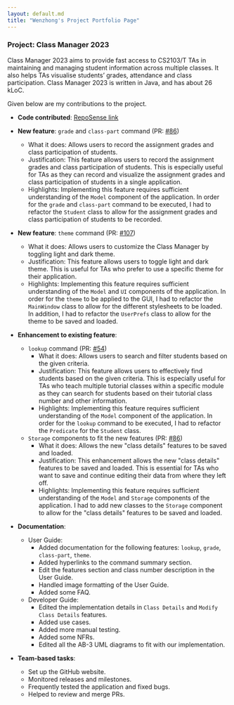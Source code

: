 ```yaml
---
layout: default.md
title: "Wenzhong's Project Portfolio Page"
---
```


### Project: Class Manager 2023

Class Manager 2023 aims to provide fast access to CS2103/T TAs in maintaining and managing student information across multiple classes. It also helps TAs visualise students’ grades, attendance and class participation. Class Manager 2023 is written in Java, and has about 26 kLoC.

Given below are my contributions to the project.

* **Code contributed**: [RepoSense link](https://nus-cs2103-ay2324s1.github.io/tp-dashboard/?search=lwz19&breakdown=true)

* **New feature**: `grade` and `class-part` command (PR: [#86](https://github.com/AY2324S1-CS2103T-T11-1/tp/pull/86))
    * What it does: Allows users to record the assignment grades and class participation of students.
    * Justification: This feature allows users to record the assignment grades and class participation of students. This is especially useful for TAs as they can record and visualize the assignment grades and class participation of students in a single application.
    * Highlights: Implementing this feature requires sufficient understanding of the `Model` component of the application. In order for the `grade` and `class-part` command to be executed, I had to refactor the `Student` class to allow for the assignment grades and class participation of students to be recorded.

* **New feature**: `theme` command (PR: [#107](https://github.com/AY2324S1-CS2103T-T11-1/tp/pull/107))
    * What it does: Allows users to customize the Class Manager by toggling light and dark theme.
    * Justification: This feature allows users to toggle light and dark theme. This is useful for TAs who prefer to use a specific theme for their application.
    * Highlights: Implementing this feature requires sufficient understanding of the `Model` and `UI` components of the application. In order for the `theme` to be applied to the GUI, I had to refactor the `MainWindow` class to allow for the different stylesheets to be loaded. In addition, I had to refactor the `UserPrefs` class to allow for the theme to be saved and loaded.

* **Enhancement to existing feature**:
  * `lookup` command (PR: [#54](https://github.com/AY2324S1-CS2103T-T11-1/tp/pull/54))
    * What it does: Allows users to search and filter students based on the given criteria.
    * Justification: This feature allows users to effectively find students based on the given criteria. This is especially useful for TAs who teach multiple tutorial classes within a specific module as they can search for students based on their tutorial class number and other information.
    * Highlights: Implementing this feature requires sufficient understanding of the `Model` component of the application. In order for the `lookup` command to be executed, I had to refactor the `Predicate` for the `Student` class.
  * `Storage` components to fit the new features (PR: [#86](https://github.com/AY2324S1-CS2103T-T11-1/tp/pull/86))
    * What it does: Allows the new "class details" features to be saved and loaded.
    * Justification: This enhancement allows the new "class details" features to be saved and loaded. This is essential for TAs who want to save and continue editing their data from where they left off.
    * Highlights: Implementing this feature requires sufficient understanding of the `Model` and `Storage` components of the application. I had to add new classes to the `Storage` component to allow for the "class details" features to be saved and loaded.

* **Documentation**:
  * User Guide:
    * Added documentation for the following features: `lookup`, `grade`, `class-part`, `theme`.
    * Added hyperlinks to the command summary section.
    * Edit the features section and class number description in the User Guide.
    * Handled image formatting of the User Guide.
    * Added some FAQ.
  * Developer Guide:
    * Edited the implementation details in `Class Details` and `Modify Class Details` features.
    * Added use cases.
    * Added more manual testing.
    * Added some NFRs.
    * Edited all the AB-3 UML diagrams to fit with our implementation.

* **Team-based tasks**:
  * Set up the GitHub website.
  * Monitored releases and milestones.
  * Frequently tested the application and fixed bugs.
  * Helped to review and merge PRs.
